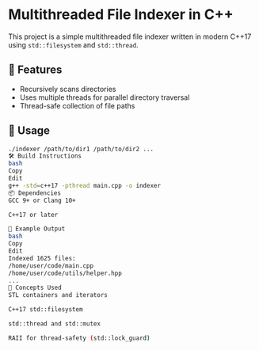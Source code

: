 # Multithreaded File Indexer in C++

This project is a simple multithreaded file indexer written in modern C++17 using `std::filesystem` and `std::thread`.

## 🔧 Features
- Recursively scans directories
- Uses multiple threads for parallel directory traversal
- Thread-safe collection of file paths

## 🚀 Usage

```bash
./indexer /path/to/dir1 /path/to/dir2 ...
🛠️ Build Instructions
bash
Copy
Edit
g++ -std=c++17 -pthread main.cpp -o indexer
📦 Dependencies
GCC 9+ or Clang 10+

C++17 or later

📄 Example Output
bash
Copy
Edit
Indexed 1625 files:
/home/user/code/main.cpp
/home/user/code/utils/helper.hpp
...
🧠 Concepts Used
STL containers and iterators

C++17 std::filesystem

std::thread and std::mutex

RAII for thread-safety (std::lock_guard)

